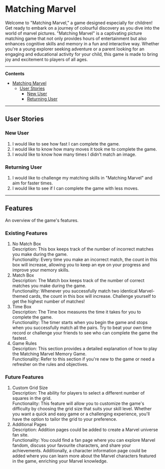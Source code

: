 # Matching Marvel
Welcome to "Matching Marvel," a game designed especially for children! Get ready to embark on a journey of colourful discovery as you dive into the world of marvel pictures. "Matching Marvel" is a captivating picture matching game that not only provides hours of entertainment but also enhances cognitive skills and memory in a fun and interactive way. Whether you're a young explorer seeking adventure or a parent looking for an engaging and educational activity for your child, this game is made to bring joy and excitement to players of all ages. 
***
**Contents**
- [Matching Marvel](#matching-marvel)
  - [User Stories](#user-stories)
    - [New User](#new-user)
    - [Returning User](#returning-user)
***
## User Stories
### New User
1.	I would like to see how fast I can complete the game.
2.	I would like to know how many moves it took me to complete the game.
3.	I would like to know how many times I didn’t match an image. 

### Returning User
1.	I would like to challenge my matching skills in "Matching Marvel" and aim for faster times.
2.	I would like to see if I can complete the game with less moves. 
***
## Features
An overview of the game's features.
### Existing Features
1. No Match Box  
Description: This box keeps track of the number of incorrect matches you make during the game.  
Functionality: Every time you make an incorrect match, the count in this box will increase, allowing you to keep an eye on your progress and improve your memory skills.
2. Match Box  
Description: The Match box keeps track of the number of correct matches you make during the game.  
Functionality: Whenever you successfully match two identical Marvel-themed cards, the count in this box will increase. Challenge yourself to get the highest number of matches!
3. Time Box  
Description: The Time box measures the time it takes for you to complete the game.  
Functionality: The timer starts when you begin the game and stops when you successfully match all the pairs. Try to beat your own time record or challenge your friends to see who can complete the game the fastest.
4. Game Rules  
Description: This section provides a detailed explanation of how to play the Matching Marvel Memory Game.  
Functionality: Refer to this section if you're new to the game or need a refresher on the rules and objectives.
### Future Features
1. Custom Grid Size  
Description: The ability for players to select a different number of squares in the grid.  
Functionality: This feature will allow you to customize the game's difficulty by choosing the grid size that suits your skill level. Whether you want a quick and easy game or a challenging experience, you'll have the option to tailor the grid to your preference.
2. Additional Pages   
Description: Addition pages could be added to create a Marvel universe fan site.   
Functionality: You could find a fan page where you can explore Marvel fandom, discuss your favourite characters, and share your achievements. Additionally, a character information page could be added where you can learn more about the Marvel characters featured in the game, enriching your Marvel knowledge.
